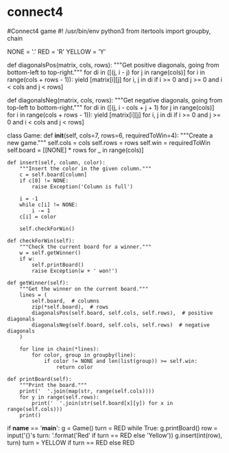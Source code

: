 # connect4
#Connect4 game
#! /usr/bin/env python3
from itertools import groupby, chain

NONE = '.'
RED = 'R'
YELLOW = 'Y'


def diagonalsPos(matrix, cols, rows):
    """Get positive diagonals, going from bottom-left to top-right."""
    for di in ([(j, i - j) for j in range(cols)] for i in range(cols + rows - 1)):
        yield [matrix[i][j] for i, j in di if i >= 0 and j >= 0 and i < cols and j < rows]


def diagonalsNeg(matrix, cols, rows):
    """Get negative diagonals, going from top-left to bottom-right."""
    for di in ([(j, i - cols + j + 1) for j in range(cols)] for i in range(cols + rows - 1)):
        yield [matrix[i][j] for i, j in di if i >= 0 and j >= 0 and i < cols and j < rows]


class Game:
    def __init__(self, cols=7, rows=6, requiredToWin=4):
        """Create a new game."""
        self.cols = cols
        self.rows = rows
        self.win = requiredToWin
        self.board = [[NONE] * rows for _ in range(cols)]

    def insert(self, column, color):
        """Insert the color in the given column."""
        c = self.board[column]
        if c[0] != NONE:
            raise Exception('Column is full')

        i = -1
        while c[i] != NONE:
            i -= 1
        c[i] = color

        self.checkForWin()

    def checkForWin(self):
        """Check the current board for a winner."""
        w = self.getWinner()
        if w:
            self.printBoard()
            raise Exception(w + ' won!')

    def getWinner(self):
        """Get the winner on the current board."""
        lines = (
            self.board,  # columns
            zip(*self.board),  # rows
            diagonalsPos(self.board, self.cols, self.rows),  # positive diagonals
            diagonalsNeg(self.board, self.cols, self.rows)  # negative diagonals
        )

        for line in chain(*lines):
            for color, group in groupby(line):
                if color != NONE and len(list(group)) >= self.win:
                    return color

    def printBoard(self):
        """Print the board."""
        print('  '.join(map(str, range(self.cols))))
        for y in range(self.rows):
            print('  '.join(str(self.board[x][y]) for x in range(self.cols)))
        print()


if __name__ == '__main__':
    g = Game()
    turn = RED
    while True:
        g.printBoard()
        row = input('{}\'s turn: '.format('Red' if turn == RED else 'Yellow'))
        g.insert(int(row), turn)
        turn = YELLOW if turn == RED else RED
